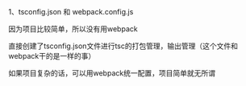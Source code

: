 1、tsconfig.json 和 webpack.config.js

因为项目比较简单，所以没有用webpack

直接创建了tsconfig.json文件进行tsc的打包管理，输出管理（这个文件和webpack干的是一样的事）

如果项目复杂的话，可以用webpack统一配置，项目简单就无所谓